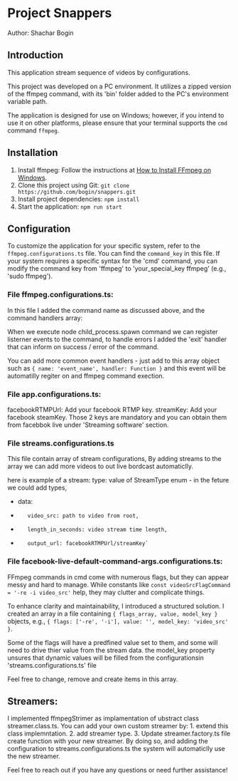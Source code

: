 # Project Snappers

Author: Shachar Bogin

## Introduction
This application stream sequence of videos by configurations.

This project was developed on a PC environment. It utilizes a zipped version of the ffmpeg command, with its 'bin' folder added to the PC's environment variable path. 

The application is designed for use on Windows; however, if you intend to use it on other platforms, please ensure that your terminal supports the `cmd` command `ffmpeg`.

## Installation
1. Install ffmpeg: Follow the instructions at [How to Install FFmpeg on Windows](https://www.geeksforgeeks.org/how-to-install-ffmpeg-on-windows/).
2. Clone this project using Git: `git clone https://github.com/bogin/snappers.git`
3. Install project dependencies: `npm install`
4. Start the application: `npm run start`


## Configuration


To customize the application for your specific system, refer to the `ffmpeg.configurations.ts` file. You can find the `command_key` in this file. If your system requires a specific syntax for the 'cmd' command, you can modify the command key from 'ffmpeg' to 'your_special_key ffmpeg' (e.g., 'sudo ffmpeg').

### File ffmpeg.configurations.ts: 
In this file I added the command name as discussed above, and the 
command handlers array:

When we execute node child_process.spawn command we can register 
listerner events to the command, to handle errors I added the
'exit' handler that can inform on success / error of the command.

You can add more common event handlers - just add to this array
object such as `{ name: 'event_name', handler: Function }` and this
event will be automatilly regiter on and ffmpeg command exection. 


### File app.configurations.ts:
facebookRTMPUrl: Add your facebook RTMP key.
streamKey: Add your facebook steamKey.
Those 2 keys are mandatory and you can obtain them from facebbok live
under 'Streaming software' section.

### File streams.configurations.ts
This file contain array of stream configurations,
By adding streams to the array we can add more videos
to out live bordcast automaticlly. 

here is example of a stream:
type: value of StreamType enum - in the feture we could add types,
-    data: 
-        video_src: path to video from root,
-        length_in_seconds: video stream time length,
-        output_url: facebookRTMPUrl/streamKey`

### File facebook-live-default-command-args.configurations.ts:
   
FFmpeg commands in cmd come with numerous flags, but they can appear messy and hard to manage. While constants like `const videoSrcFlagCommand = '-re -i video_src'` help, they may clutter and complicate things.

To enhance clarity and maintainability, I introduced a structured solution. I created an array in a file containing `{ flags_array, value, model_key }` objects, 
e.g., `{ flags: ['-re', '-i'], value: '', model_key: 'video_src' }`.

Some of the flags will have a predfined value set to them, and some will need to drive thier value from the stream data.
the model_key property unsures that dynamic values will be filled from the configurationsin 'streams.configurations.ts' file

Feel free to change, remove and create items in this array.

    

## Streamers:
I implemented ffmpegStrimer as implamentation of ubstract class streamer.class.ts.
You can add your own custom streamer by:
    1. extend this class implemntation.
    2. add streamer type.
    3. Update streamer.factory.ts file create function with your new   streamer.
By doing so, and adding the configuration to streams.configurations.ts
the system will automaticlly use the new streamer.

Feel free to reach out if you have any questions or need further assistance!
